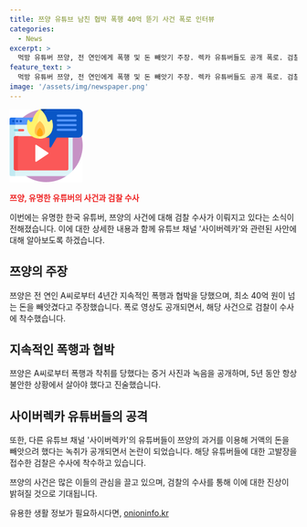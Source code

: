 ```yaml
---
title: 쯔양 유튜브 남친 협박 폭행 40억 뜯기 사건 폭로 인터뷰
categories:
  - News
excerpt: >
  먹방 유튜버 쯔양, 전 연인에게 폭행 및 돈 빼앗기 주장. 렉카 유튜버들도 공개 폭로. 검찰 수사 착수. 쯔양, 폭행, 협박, 돈 빼앗김 고발. 사이버렉카 유튜버들에 대한 수사도 집중. 사건 파장 계속될 듯. #쯔양 #유튜버 #폭행 #사건 #수사
feature_text: >
  먹방 유튜버 쯔양, 전 연인에게 폭행 및 돈 빼앗기 주장. 렉카 유튜버들도 공개 폭로. 검찰 수사 착수. 쯔양, 폭행, 협박, 돈 빼앗김 고발. 사이버렉카 유튜버들에 대한 수사도 집중. 사건 파장 계속될 듯. #쯔양 #유튜버 #폭행 #사건 #수사
image: '/assets/img/newspaper.png'
---
```


<p><img src="/assets/img/news.png" alt="rentncar 속보" /></p>

<p><b><span style="color: #ee2323;">쯔양, 유명한 유튜버의 사건과 검찰 수사</span></b></p>

<p>이번에는 유명한 한국 유튜버, 쯔양의 사건에 대해 검찰 수사가 이뤄지고 있다는 소식이 전해졌습니다. 이에 대한 상세한 내용과 함께 유튜브 채널 '사이버렉카'와 관련된 사안에 대해 알아보도록 하겠습니다.</p>

<h2>쯔양의 주장</h2>

<p>쯔양은 전 연인 A씨로부터 4년간 지속적인 폭행과 협박을 당했으며, 최소 40억 원이 넘는 돈을 빼앗겼다고 주장했습니다. 폭로 영상도 공개되면서, 해당 사건으로 검찰이 수사에 착수했습니다.</p>

<h2>지속적인 폭행과 협박</h2>

<p>쯔양은 A씨로부터 폭행과 착취를 당했다는 증거 사진과 녹음을 공개하며, 5년 동안 항상 불안한 상황에서 살아야 했다고 진술했습니다.</p>

<h2>사이버렉카 유튜버들의 공격</h2>

<p>또한, 다른 유튜브 채널 '사이버렉카'의 유튜버들이 쯔양의 과거를 이용해 거액의 돈을 빼앗으려 했다는 녹취가 공개되면서 논란이 되었습니다. 해당 유튜버들에 대한 고발장을 접수한 검찰은 수사에 착수하고 있습니다.</p>

<p>쯔양의 사건은 많은 이들의 관심을 끌고 있으며, 검찰의 수사를 통해 이에 대한 진상이 밝혀질 것으로 기대됩니다.</p>
유용한 생활 정보가 필요하시다면, <a href="https://onioninfo.kr" rel="dofollow">onioninfo.kr</a>



